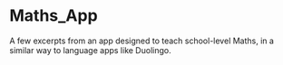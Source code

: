 # Maths_App
A few excerpts from an app designed to teach school-level Maths, in a similar way to language apps like Duolingo.
